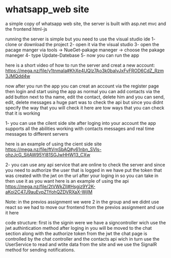 # whatsapp_web site

a simple copy of whatsapp web site, the server is built with asp.net mvc and the frontend html-js

running the server is simple but you need to use the visual studio ide
1- clone or download the project
2- open it via the visual studio
3- open the pacage manger via tools -> NueGet-pakage maneger -> choose the pakage maneger
4- type Update-Datebase
5- now you can run the app

here is a short video of how to run the server and creat a new account: 
https://mega.nz/file/y1tnmaIa#KhXe4UQlz7Ao3k0balvJxFvFROD6CdZ_Rzm3JMQdd4w

now after you run the app you can creat an account via the register page then login and start using the app as normal
you can add contacts via the add button next to tha name, edit the contact, delete him and you can send, edit, delete messages 
a huge part was to check the api but since you didnt specify the way that you will check it here are tow ways that you can check that it is working

1- you can use the cilent side site after loging into your account  the app supports all the abilities working with contacts messages and real time messages to different servers

here is an example of using the cient side site
https://mega.nz/file/ftVmSbAQ#y61nbn_SVls-ohzJcG_SitAW95Yl81SGJwHHW13_CXw

2- you can use any api service that are online to check the server and since you need to authorize the user that is logged in we have put the token that was created 
with the jwt on the url after your loging in so you can take in then use it as you want
here is an example of using the api
https://mega.nz/file/2tVWkZII#Hsgjz9Y2K-aKoi2C47J9auEvpZ1YohQZDVRXaX-WjlM


Note: in the previos assignment we were 2 in the group and we didnt use react so we had to move our frontend from the previos assignment and use it here

code structure: 
first is the signin were we have a signcontroller wich use the jwt authintication method
after loging in you will be moved to the chat section along with the authorize token from the jwt
the chat page is controlled by the chat controller and the contacts api wich in turn use the UserService to read and wtite data from the site
and we use the SignalR method for sending notifications.
